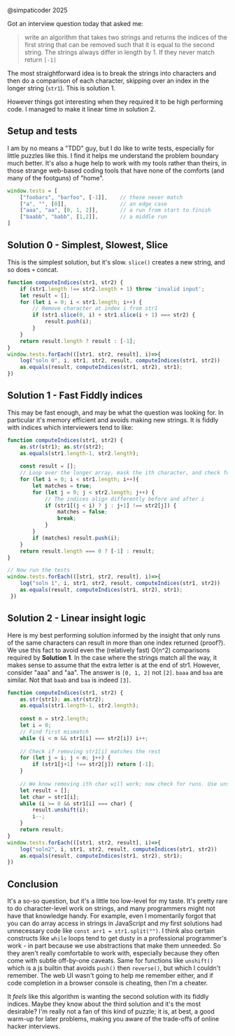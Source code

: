 @simpaticoder 2025

Got an interview question today that asked me:

>write an algorithm that takes two strings and returns the indices of the first string that can be removed such that it is equal to the second string. The strings always differ in length by 1. If they never match return `[-1]`

The most straightforward idea is to break the strings into characters and then do a comparison of each character, skipping over an index in the longer string (`str1`). This is solution 1. 

However things got interesting when they required it to be high performing code. I managed to make it linear time in solution 2.

## Setup and tests
I am by no means a "TDD" guy, but I do like to write tests, especially for little puzzles like this. I find it helps me understand the problem boundary much better. It's also a huge help to work with my tools rather than theirs, in those strange web-based coding tools that have none of the comforts (and many of the footguns) of "home".

```js
window.tests = [
    ["foobars", "barfoo", [-1]],    // these never match
    ["a", "", [0]],                 // an edge case
    ["aaa", "aa", [0, 1, 2]],       // a run from start to finish
    ["baabb", "babb", [1,2]],       // a middle run
]
```
## Solution 0 - Simplest, Slowest, Slice
This is the simplest solution, but it's slow. `slice()` creates a new string, and so does `+` concat.

```js
function computeIndices(str1, str2) {
    if (str1.length !== str2.length + 1) throw 'invalid input';
    let result = [];
    for (let i = 0; i < str1.length; i++) {
        // Remove character at index i from str1
        if (str1.slice(0, i) + str1.slice(i + 1) === str2) {
            result.push(i);
        }
    }
    return result.length ? result : [-1];
}
window.tests.forEach(([str1, str2, result], i)=>{
    log("soln 0", i, str1, str2, result, computeIndices(str1, str2))
    as.equals(result, computeIndices(str1, str2), str1);
})

```
## Solution 1 - Fast Fiddly indices
This may be fast enough, and may be what the question was looking for. In particular it's memory efficient and avoids making new strings. It is fiddly with indices which interviewers tend to like: 

```js
function computeIndices(str1, str2) {
    as.str(str1); as.str(str2); 
    as.equals(str1.length-1, str2.length);
    
    const result = [];
    // Loop over the longer array, mask the ith character, and check for equality.
    for (let i = 0; i < str1.length; i++){
        let matches = true;
        for (let j = 0; j < str2.length; j++) {
            // The indices align differently before and after i
            if (str1[(j < i) ? j : j+1] !== str2[j]) {
                matches = false;
                break;
            }
        }
        if (matches) result.push(i);
    }
    return result.length === 0 ? [-1] : result;
}

// Now run the tests
window.tests.forEach(([str1, str2, result], i)=>{
    log("soln 1", i, str1, str2, result, computeIndices(str1, str2))
    as.equals(result, computeIndices(str1, str2), str1);
 })
```
## Solution 2 - Linear insight logic
Here is my best performing solution informed by the insight that only runs of the same characters can result in more than one index returned (proof?). We use this fact to avoid even the (relatively fast) O(n^2) comparisons required by **Solution 1**. In the case where the strings match all the way, it makes sense to assume that the extra letter is at the end of str1. However, consider "aaa" and "aa". The answer is `[0, 1, 2]` not `[2]`. `baaa` and `baa` are similar. Not that `baab` and `baa` is indeed `[3]`.

```js
function computeIndices(str1, str2) {
    as.str(str1); as.str(str2); 
    as.equals(str1.length-1, str2.length);
    
    const n = str2.length;
    let i = 0;
    // Find first mismatch
    while (i < n && str1[i] === str2[i]) i++;
    
    // Check if removing str1[i] matches the rest
    for (let j = i; j < n; j++) {
        if (str1[j+1] !== str2[j]) return [-1];
    }
    
    // We know removing ith char will work; now check for runs. Use unshift to put elts at the beginning of the array.
    let result = [];
    let char = str1[i];
    while (i >= 0 && str1[i] === char) {
        result.unshift(i);
        i--;
    }
    return result;
}
window.tests.forEach(([str1, str2, result], i)=>{
    log("soln2", i, str1, str2, result, computeIndices(str1, str2))
    as.equals(result, computeIndices(str1, str2), str1);
})
```

## Conclusion
It's a so-so question, but it's a little too low-level for my taste. It's pretty rare to do character-level work on strings, and many programmers might not have that knowledge handy. For example, even I momentarily forgot that you can do array access in strings in JavaScript and my first solutions had unnecessary code like `const arr1 = str1.split("")`. I think also certain constructs like `while` loops tend to get dusty in a professional programmer's work - in part because we use abstractions that make them unneeded. So they aren't really comfortable to work with, especially because they often come with subtle off-by-one caveats. Same for functions like `unshift()` which is a js builtin that avoids `push()` then `reverse()`, but which I couldn't remember. The web UI wasn't going to help me remember either, and if code completion in a browser console is cheating, then I'm a cheater. 

It *feels* like this algorithm is wanting the second solution with its fiddly indices. Maybe they know about the third solution and it's the most desirable? I'm really not a fan of this kind of puzzle; it is, at best, a good warm-up for later problems, making you aware of the trade-offs of online hacker interviews.